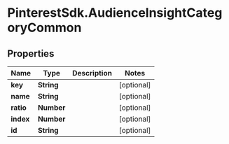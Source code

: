 # PinterestSdk.AudienceInsightCategoryCommon

## Properties

Name | Type | Description | Notes
------------ | ------------- | ------------- | -------------
**key** | **String** |  | [optional] 
**name** | **String** |  | [optional] 
**ratio** | **Number** |  | [optional] 
**index** | **Number** |  | [optional] 
**id** | **String** |  | [optional] 


